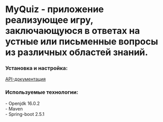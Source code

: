 <h1>MyQuiz - приложение реализующее игру, заключающуюся в ответах на устные или письменные вопросы из различных областей знаний.</h1>
<h3>Установка и настройка:</h3>
<p><a href="http://localhost:8080/swagger-ui.html" class="blank">API-документация</a></p>
<h3>Используемые технологии:</h3>
- Openjdk 16.0.2 <br>
- Maven <br>
- Spring-boot 2.5.1 <br>
